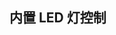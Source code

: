 <script setup lang="ts">
  import { ref, onMounted } from 'vue'
  import { getUrl } from '/utils'
  import axios from 'axios'
  import { message} from 'ant-design-vue';
  const LED_BUILTIN = ref<boolean>(false)
  const ledButtonLoading = ref<boolean>(false)
  // 获取LED 状态 
  onMounted(()=>{
    ledButtonLoading.value = true
    axios.get(getUrl('/esp8266/led'))
    .then(res=>{
      LED_BUILTIN.value = !res.data.data.status
    })
    .catch(err=>{
      message.error('获取状态失败，可能设备不在线');
    }).finally(()=>{
        ledButtonLoading.value = false
    })
  })

  const handleLed = (checked)=>{
      ledButtonLoading.value = true
    axios.post(getUrl('/esp8266/led'), {checked})
    .then(res=>{
      message.success(res.data.data)})
    .catch(err=>{
      message.error('操作失败');
      LED_BUILTIN.value = false
    }).finally(()=>{
        ledButtonLoading.value = false
    })
  }

</script>

## 内置 LED 灯控制

<div>
 <a-switch v-model:checked="LED_BUILTIN" @click="handleLed" :loading="ledButtonLoading"/>
</div>
